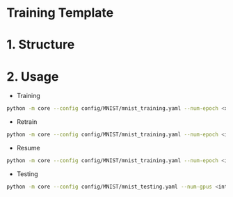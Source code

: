 # Training Template

# 1. Structure

# 2. Usage
* Training
```bash
python -m core --config config/MNIST/mnist_training.yaml --num-epoch <x> --num-gpus <y>
```

* Retrain
```bash
python -m core --config config/MNIST/mnist_training.yaml --num-epoch <int> --num-gpus <int> --checkpoint-path <str>
```

* Resume
```bash
python -m core --config config/MNIST/mnist_training.yaml --num-epoch <int> --num-gpus <int> --resume-path <str>
```

* Testing
```bash
python -m core --config config/MNIST/mnist_testing.yaml --num-gpus <int>
```

